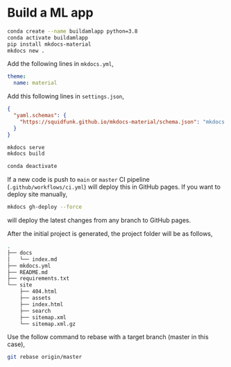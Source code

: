 # Build a ML app


```bash
conda create --name buildamlapp python=3.8
conda activate buildamlapp
pip install mkdocs-material
mkdocs new .
```

Add the following lines in `mkdocs.yml`,

```yml
theme:
  name: material
```
Add this following lines in `settings.json`,


```json
{
  "yaml.schemas": {
    "https://squidfunk.github.io/mkdocs-material/schema.json": "mkdocs.yml"
  }
}
```

```bash
mkdocs serve
mkdocs build
```


```bash
conda deactivate
```

If a new code is push to `main` or `master` CI pipeline (`.github/workflows/ci.yml`) will deploy this in GitHub pages. If you want to deploy site manually,

```bash
mkdocs gh-deploy --force
```

will deploy the latest changes from any branch to GitHub pages. 


After the initial project is generated, the project folder will be as follows,

```bash
.
├── docs
│   └── index.md
├── mkdocs.yml
├── README.md
├── requirements.txt
└── site
    ├── 404.html
    ├── assets
    ├── index.html
    ├── search
    ├── sitemap.xml
    └── sitemap.xml.gz
```

Use the follow command to rebase with a target branch (master in this case),

```bash
git rebase origin/master
```